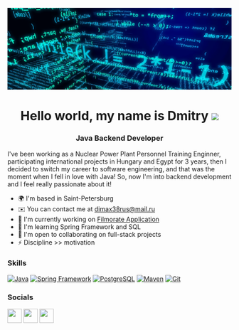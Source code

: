 ![Header](https://github.com/Stepashka37/Stepashka37/blob/main/assets/header.png)

<h1 align="center">Hello world, my name is Dmitry</a> 
<img src="https://github.com/blackcater/blackcater/raw/main/images/Hi.gif" height="32"/></h1>
<h3 align="center">Java Backend Developer</h3>


I've been working as a Nuclear Power Plant Personnel Training Enginner, participating international projects in Hungary and Egypt for 3 years, then I decided to switch my career to software engineering, and that was the moment when I fell in love with Java! So, now I'm into backend development and I feel really passionate about it!

* 🌍  I'm based in Saint-Petersburg
* ✉️  You can contact me at [dimax38rus@mail.ru](mailto:dimax38rus@mail.ru)
* 🚀  I'm currently working on [Filmorate Application](http://github.com/Stepashka37/java-filmorate)
* 🧠  I'm learning Spring Framework and SQL
* 🤝  I'm open to collaborating on full-stack projects
* ⚡  Discipline >> motivation

### Skills

<p align="left">
<a href="https://www.oracle.com/java/" target="_blank" rel="noreferrer"><img src="https://raw.githubusercontent.com/danielcranney/readme-generator/main/public/icons/skills/java-colored.svg" width="36" height="36" alt="Java" /></a>
  <a href="https://spring.io/" target="_blank" rel="noreferrer"><img src="https://lmsdo.rea.ru/pluginfile.php/25043/course/overviewfiles/spring_beecoder.org-3.png" width="36" height="36" alt="Spring Framework" /></a>
  <a href="https://www.postgresql.org/" target="_blank" rel="noreferrer"><img src="https://raw.githubusercontent.com/danielcranney/readme-generator/main/public/icons/skills/postgresql-colored.svg" width="36" height="36" alt="PostgreSQL" /></a>
<a href="https://maven.apache.org/" target="_blank" rel="noreferrer"><img src="https://ih1.redbubble.net/image.791424425.2396/flat,750x,075,f-pad,750x1000,f8f8f8.jpg" width="36" height="36" alt="Maven" /></a>
  <a href="https://git-scm.com/" target="_blank" rel="noreferrer"><img src="https://hackthestuff.com/uploads/subCategories/logo-git.png" width="36" height="36" alt="Git" /></a>
  
</p>

### Socials

<p align="left"> 
  <a href="https://vk.com/id99703878" target="_blank" rel="noreferrer"><img src="https://www.kindpng.com/picc/m/766-7662056_vk-logo-png-transparent-png.png" width="32" height="32" /></a>
  <a href="https://t.me/@dimamaks37" target="_blank" rel="noreferrer"><img src="https://upload.wikimedia.org/wikipedia/commons/thumb/8/83/Telegram_2019_Logo.svg/1024px-Telegram_2019_Logo.svg.png" width="32" height="32" /></a>
  <a href="https://www.github.com/Stepashka37" target="_blank" rel="noreferrer"><img src="https://raw.githubusercontent.com/danielcranney/readme-generator/main/public/icons/socials/github.svg" width="32" height="32" /></a></p>
